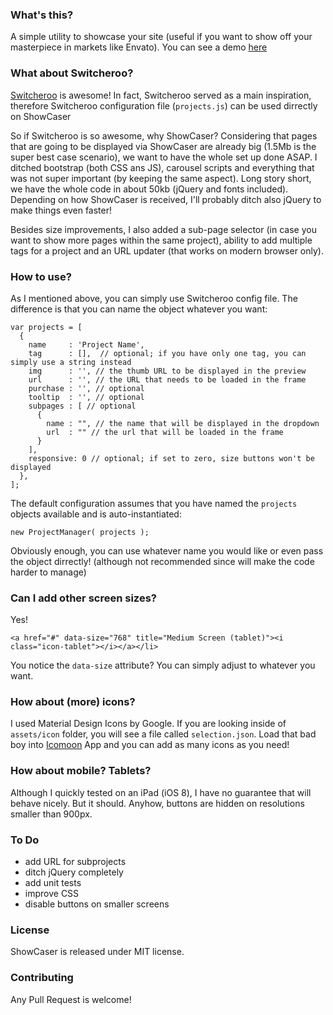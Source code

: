 ### What's this?
A simple utility to showcase your site (useful if you want to show off your masterpiece in markets like Envato). You can see a demo [here](http://www.iamntz.com/projects/ShowCaser/)

### What about Switcheroo?
[Switcheroo](https://github.com/OriginalEXE/Switcheroo) is awesome! In fact, Switcheroo served as a main inspiration, therefore Switcheroo configuration file (`projects.js`) can be used dirrectly on ShowCaser

So if Switcheroo is so awesome, why ShowCaser? Considering that pages that are going to be displayed via ShowCaser are already big (1.5Mb is the super best case scenario), we want to have the whole set up done ASAP. I ditched bootstrap (both CSS ans JS), carousel scripts and everything that was not super important (by keeping the same aspect). Long story short, we have the whole code in about 50kb (jQuery and fonts included). Depending on how ShowCaser is received, I'll probably ditch also jQuery to make things even faster!

Besides size improvements, I also added a sub-page selector (in case you want to show more pages within the same project), ability to add multiple tags for a project and an URL updater (that works on modern browser only).


### How to use?

As I mentioned above, you can simply use Switcheroo config file. The difference is that you can name the object whatever you want:

```
var projects = [
  {
    name     : 'Project Name',
    tag      : [],  // optional; if you have only one tag, you can simply use a string instead
    img      : '', // the thumb URL to be displayed in the preview
    url      : '', // the URL that needs to be loaded in the frame
    purchase : '', // optional
    tooltip  : '', // optional
    subpages : [ // optional
      {
        name : "", // the name that will be displayed in the dropdown
        url  : "" // the url that will be loaded in the frame
      }
    ],
    responsive: 0 // optional; if set to zero, size buttons won't be displayed
  },
];
```

The default configuration assumes that you have named the `projects` objects available and is auto-instantiated:

```
new ProjectManager( projects );
```

Obviously enough, you can use whatever name you would like or even pass the object dirrectly! (although not recommended since will make the code harder to manage)

### Can I add other screen sizes?
Yes!

    <a href="#" data-size="768" title="Medium Screen (tablet)"><i class="icon-tablet"></i></a></li>

You notice the `data-size` attribute? You can simply adjust to whatever you want.

### How about (more) icons?
I used Material Design Icons by Google. If you are looking inside of `assets/icon` folder, you will see a file called `selection.json`. Load that bad boy into [Icomoon](https://icomoon.io/app/) App and you can add as many icons as you need!

### How about mobile? Tablets?
Although I quickly tested on an iPad (iOS 8), I have no guarantee that will behave nicely. But it should. Anyhow, buttons are hidden on resolutions smaller than 900px.

### To Do

- add URL for subprojects
- ditch jQuery completely
- add unit tests
- improve CSS
- disable buttons on smaller screens


### License
ShowCaser is released under MIT license.

### Contributing
Any Pull Request is welcome!